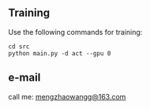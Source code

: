 

## Training
Use the following commands for training:
```
cd src
python main.py -d act --gpu 0
```


## e-mail

call me: mengzhaowangg@163.com

